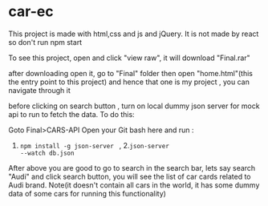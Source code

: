 # car-ec

This project is made with html,css and js and jQuery. It is not made by react so don't run npm start

To see this project, open and click  "view raw", it will download "Final.rar"

after downloading open it, go to "Final" folder then open "home.html"(this the entry point to this project) and hence that one is my project , you can navigate through it

before clicking on search button , turn on local dummy json server for mock api to run to fetch the data. To do this:

Goto Final>CARS-API
Open your Git bash here and run :
1. <code>npm install -g json-server </code> , 
2.<code>json-server --watch db.json </code>


After above you are good to go to search in the search bar, lets say search "Audi" and click search button, you will see the list of car cards related to Audi brand.
Note(it doesn't contain all cars in the world, it has some dummy data of some cars for running this functionality)
